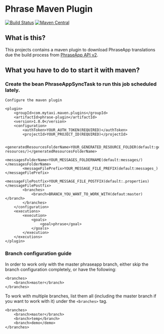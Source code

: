 # Phrase Maven Plugin
[![Build Status](https://travis-ci.org/mytaxi/phrase-maven-plugin.svg?branch=master)](https://travis-ci.org/mytaxi/phrase-maven-plugin)
[![Maven Central](https://maven-badges.herokuapp.com/maven-central/com.mytaxi.maven.plugins/phrase-plugin/badge.svg)](https://maven-badges.herokuapp.com/maven-central/com.mytaxi.maven.plugins/phrase-plugin)

## What is this?
This projects contains a maven plugin to download PhraseApp translations due the 
build process from [PhraseApp API v2](http://docs.phraseapp.com/api/v2/).

## What you have to do to start it with maven?

### Create the bean PhraseAppSyncTask to run this job scheduled lately.

    Configure the maven plugin
    
    <plugin>
        <groupId>com.mytaxi.maven.plugins</groupId>
        <artifactId>phrase-plugin</artifactId>
        <version>1.0.0</version>
        <configuration>
            <authToken>YOUR_AUTH_TOKEN(REQUIRED)</authToken>
            <projectId>YOUR_PROJECT_ID(REQUIRED)</projectId>
            
            <generatedResourcesFolderName>YOUR_GENERATED_RESOURCE_FOLDER(default:generated-resources/)</generatedResourcesFolderName>
            <messagesFolderName>YOUR_MESSAGES_FOLDERNAME(default:messages/)</messagesFolderName>
            <messageFilePrefix>YOUR_MESSAGE_FILE_PREFIX(default:messages_)</messageFilePrefix>
            <messageFilePostfix>YOUR_MESSAGE_FILE_POSTFIX(default:.properties)</messageFilePostfix> 
            <branches>
                <branch>BRANCH_YOU_WANT_TO_WORK_WITH(defaut:master)</branch>
            </branches>
        </configuration>
        <executions>
            <execution>
                <goals>
                    <goal>phrase</goal>
                </goals>
            </execution>
        </executions>
    </plugin>

### Branch configuration guide

In order to work only with the master phraseapp branch, either skip the branch configuration completely, or have the following:

    <branches>
        <branch>master</branch>
    </branches>
    
To work with multiple branches, list them all (including the master branch if you want to work with it) under the `<branches>` tag. 
   
    <branches>
        <branch>master</branch>
        <branch>temp</branch>
        <branch>demo</demo>
    </branches>
